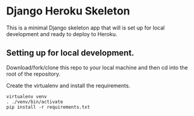 # Django Heroku Skeleton

This is a minimal Django skeleton app that will is set up for local
development and ready to deploy to Heroku.


## Setting up for local development.

Download/fork/clone this repo to your local machine and then cd into
the root of the repository.

Create the virtualenv and install the requirements.

    virtualenv venv
    . ./venv/bin/activate
    pip install -r requirements.txt



